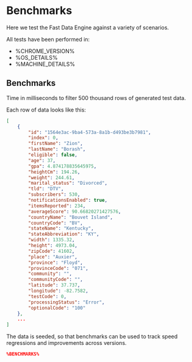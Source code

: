 

# Benchmarks

Here we test the Fast Data Engine against a variety of scenarios.

All tests have been performed in:

- %CHROME_VERSION%
- %OS_DETAILS%
- %MACHINE_DETAILS%


## Benchmarks

Time in milliseconds to filter 500 thousand rows of generated test data. 

Each row of data looks like this:

```json
[
    {
        "id": "1564e3ac-9ba4-573a-8a1b-d493be3b7981",
        "index": 0,
        "firstName": "Zion",
        "lastName": "Borash",
        "eligible": false,
        "age": 37,
        "gpa": 4.874178835645975,
        "heightCm": 194.26,
        "weight": 244.61,
        "marital_status": "Divorced",
        "tld": "DTV",
        "subscribers": 530,
        "notificationsEnabled": true,
        "itemsReported": 234,
        "averageScore": 90.66820271427576,
        "countryName": "Bouvet Island",
        "countryCode": "BV",
        "stateName": "Kentucky",
        "stateAbbreviation": "KY",
        "width": 1335.32,
        "height": 4973.04,
        "zipCode": 41602,
        "place": "Auxier",
        "province": "Floyd",
        "provinceCode": "071",
        "community": "",
        "communityCode": "",
        "latitude": 37.737,
        "longitude": -82.7582,
        "testCode": 0,
        "processingStatus": "Error",
        "optionalCode": "100"
    },
    ...
]
```

The data is seeded, so that benchmarks can be used to track speed regressions and improvements across versions.

```json
%BENCHMARKS%
```
